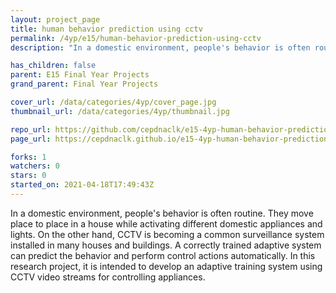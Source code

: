 ```yaml
---
layout: project_page
title: human behavior prediction using cctv
permalink: /4yp/e15/human-behavior-prediction-using-cctv
description: "In a domestic environment, people's behavior is often routine. They move place to place in a house while activating different domestic appliances and lights. On the other hand, CCTV is becoming a common surveillance system installed in many houses and buildings. A correctly trained adaptive system can predict the behavior and perform control actions automatically. In this research project, it is intended to develop an adaptive training system using CCTV video streams for controlling appliances. "

has_children: false
parent: E15 Final Year Projects
grand_parent: Final Year Projects

cover_url: /data/categories/4yp/cover_page.jpg
thumbnail_url: /data/categories/4yp/thumbnail.jpg

repo_url: https://github.com/cepdnaclk/e15-4yp-human-behavior-prediction-using-cctv
page_url: https://cepdnaclk.github.io/e15-4yp-human-behavior-prediction-using-cctv

forks: 1
watchers: 0
stars: 0
started_on: 2021-04-18T17:49:43Z
---
```

In a domestic environment, people's behavior is often routine. They move place to place in a house while activating different domestic appliances and lights. On the other hand, CCTV is becoming a common surveillance system installed in many houses and buildings. A correctly trained adaptive system can predict the behavior and perform control actions automatically. In this research project, it is intended to develop an adaptive training system using CCTV video streams for controlling appliances. 


